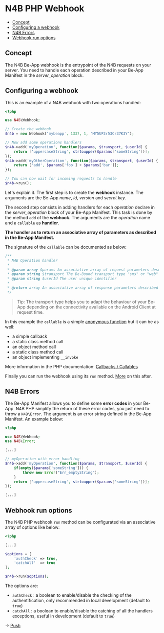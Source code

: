 # N4B PHP Webhook
- [Concept](#concept)
- [Configuring a webhook](#configuring-a-webhook)
- [N4B Errors](#n4b-errors)
- [Webhook run options](#webhook-run-options)

## Concept
The N4B Be-App webhook is the entrypoint of the N4B requests on your server. 
You need to handle each operation described in your Be-App Manifest in the _server_operation_ block.

## Configuring a webhook
This is an example of a N4B webhook with two operations handled:
```php
<?php

use N4B\Webhook;

// Create the webhook
$n4b = new Webhook('mybeapp', 1337, 1, 'MY5UP3r53Cr37K3Y');

// Now add some operations handlers
$n4b->add('myOperation', function($params, $transport, $userId) {
	return ['uppercaseString', strtoupper($params['someString'])];
});
$n4b->add('myOtherOperation', function($params, $transport, $userId) {
	return ['add', $params['foo'] + $params['bar']];
});

// You can now wait for incoming requests to handle
$n4b->run();
```
Let's explain it. The first step is to create the **webhook** instance. The arguments are the Be-App _name_, 
_id_, _version_ and _secret key_.

The second step consists in adding handlers for each _operation_ declare in the _server_operation_ block 
of your Be-App Manifest. This task is done by the method `add` of the **webhook**. The arguments are 
the _operation_ name and a `callable` as **handler**. 

**The handler as to return an associative array of parameters as described in the Be-App Manifest.**

The signature of the `callable` can be documented as below:
```php
/**
 * N4B Operation handler 
 * 
 * @param array $params An associative array of request parameters described in the Be-App Manifest
 * @param string $transport The Be-Bound transport type "sms" or "web"
 * @param string $userId The user unique identifier
 *
 * @return array An associative array of response parameters described in the Be-App Manifest
 */
```

> Tip: The transport type helps you to adapt the behaviour of your Be-App depending on the connectivity available 
on the Android Client at request time.

In this example the `callable` is a simple [anonymous function](http://php.net/manual/en/functions.anonymous.php) 
but it can be as well:
- a simple callback
- a static class method call
- an object method call
- a static class method call
- an object implementing `__invoke`

More information in the PHP documentation: [Callbacks / Callables](http://php.net/manual/en/language.types.callable.php)

Finally you can run the webhook using its `run` method. [More](#webhook-run-options) on this after.

## N4B Errors
The Be-App Manifest allows you to define some **error codes** in your Be-App. 
N4B PHP simplify the return of these error codes, you just need to throw a `N4B\Error`. The argument is an 
error string defined in the Be-App Manifest. An example below:
```php
<?php

use N4B\Webhook;
use N4B\Error;

[...]

// myOperation with error handling
$n4b->add('myOperation', function($params, $transport, $userId) {
	if(empty($params['someString'])) {
		throw new Error("Err_emptyString");
	}
	return ['uppercaseString', strtoupper($params['someString'])];
});

[...]
```

## Webhook run options
The N4B PHP webhook `run` method can be configurated via an associative array of options like below:
```php
<?php

[...]

$options = [
	'authCheck' => true,
    'catchAll'  => true
];

$n4b->run($options);
```
The options are:
- `authCheck` : a boolean to enable/disable the checking of the authentification, 
only recommended in local development (default to `true`)
- `catchAll` : a boolean to enable/disable the catching of all the handlers exceptions, 
useful in development (default to `true`)

&rarr; [Push](02-push.md)